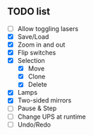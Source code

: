 ## TODO list

- [ ] Allow toggling lasers
- [X] Save/Load
- [X] Zoom in and out
- [X] Flip switches
- [X] Selection
    - [X] Move
    - [X] Clone
    - [X] Delete
- [X] Lamps
- [X] Two-sided mirrors
- [ ] Pause & Step
- [ ] Change UPS at runtime
- [ ] Undo/Redo
